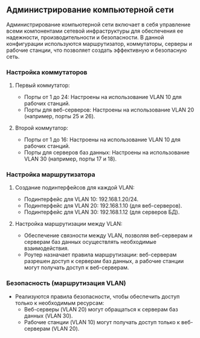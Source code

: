 ## Администрирование компьютерной сети

Администрирование компьютерной сети включает в себя управление всеми компонентами сетевой инфраструктуры для обеспечения ее надежности, производительности и безопасности. В данной конфигурации используются маршрутизатор, коммутаторы, серверы и рабочие станции, что позволяет создать эффективную и безопасную сеть.

### Настройка коммутаторов

1. Первый коммутатор:
   - Порты от 1 до 24: Настроены на использование VLAN 10 для рабочих станций.
   - Порты для веб-серверов: Настроены на использование VLAN 20 (например, порты 25 и 26).

2. Второй коммутатор:
   - Порты от 1 до 16: Настроены на использование VLAN 10 для рабочих станций.
   - Порты для серверов баз данных: Настроены на использование VLAN 30 (например, порты 17 и 18).

### Настройка маршрутизатора

1. Создание подинтерфейсов для каждой VLAN:
   - Подинтерфейс для VLAN 10: 192.168.1.20/24.
   - Подинтерфейс для VLAN 20: 192.168.1.10 (для веб-серверов).
   - Подинтерфейс для VLAN 30: 192.168.1.12 (для серверов БД).

2. Настройка маршрутизации между VLAN:
   - Обеспечение связности между VLAN, позволяя веб-серверам и серверам баз данных осуществлять необходимые взаимодействия.
   - Роутер назначает правила маршрутизации: веб-серверам разрешен доступ к серверам баз данных, а рабочие станции могут получать доступ к веб-серверам.

### Безопасность (маршрутизация VLAN)

- Реализуются правила безопасности, чтобы обеспечить доступ только к необходимым ресурсам:
  - Веб-серверы (VLAN 20) могут обращаться к серверам баз данных (VLAN 30).
  - Рабочие станции (VLAN 10) могут получать доступ только к веб-серверам (VLAN 20).

